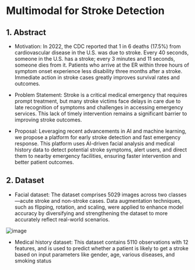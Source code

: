 # Multimodal for Stroke Detection


## 1. Abstract  
- Motivation: In 2022, the CDC reported that 1 in 6 deaths (17.5%) from cardiovascular disease in the U.S. was due to stroke. Every 40 seconds, someone in the U.S. has a stroke; every 3 minutes and 11 seconds, someone dies from it. Patients who arrive at the ER within three hours of symptom onset experience less disability three months after a stroke. Immediate action in stroke cases greatly improves survival rates and outcomes. 

- Problem Statement: Stroke is a critical medical emergency that requires prompt treatment, but many stroke victims face delays in care due to late recognition of symptoms and challenges in accessing emergency services. This lack of timely intervention remains a significant barrier to improving stroke outcomes.

- Proposal: Leveraging recent advancements in AI and machine learning, we propose a platform for early stroke detection and fast emergency response. This platform uses AI-driven facial analysis and medical history data to detect potential stroke symptoms, alert users, and direct them to nearby emergency facilities, ensuring faster intervention and better patient outcomes.


## 2. Dataset
- Facial dataset: The dataset comprises 5029 images across two classes—acute stroke and non-stroke cases. Data augmentation techniques, such as flipping, rotation, and scaling, were applied to enhance model accuracy by diversifying and strengthening the dataset to more accurately reflect real-world scenarios.

![image](https://github.com/user-attachments/assets/2229fa54-4d43-4d7a-9524-a5051a980424)

- Medical history dataset: This dataset contains 5110 observations with 12 features, and is used to predict whether a patient is likely to get a stroke based on input parameters like gender, age, various diseases, and smoking status

